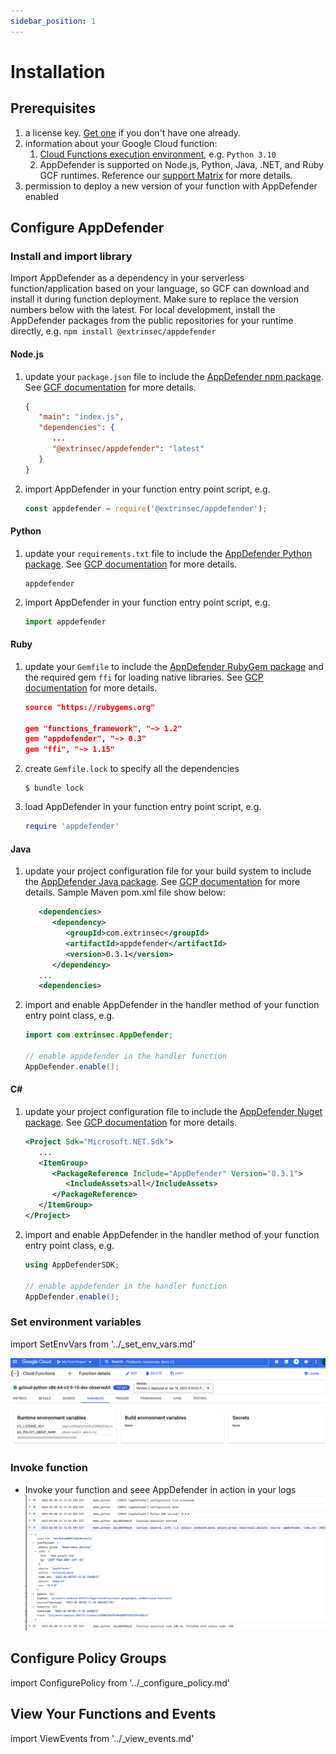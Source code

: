 ```yaml
---
sidebar_position: 1
---
```


# Installation

## Prerequisites

1. a license key.  [Get one](../how-to-get-a-license-key) if you don't have one already.
1. information about your Google Cloud function:
   1. [Cloud Functions execution environment](https://cloud.google.com/functions/docs/concepts/execution-environment), e.g. `Python 3.10`
   1. AppDefender is supported on Node.js, Python, Java, .NET, and Ruby GCF runtimes.  Reference our [support Matrix](../support-matrix.md) for more details.
1. permission to deploy a new version of your function with AppDefender enabled

## Configure AppDefender

### Install and import library

Import AppDefender as a dependency in your serverless function/application based on your language, so GCF can download and install it during function deployment. Make sure to replace the version numbers below with the latest.  For local development, install the AppDefender packages from the public repositories for your runtime directly, e.g. `npm install @extrinsec/appdefender`

#### Node.js

1. update your `package.json` file to include the [AppDefender npm package](https://www.npmjs.com/package/@extrinsec/appdefender).  See [GCF documentation](https://cloud.google.com/functions/docs/writing/specifying-dependencies-nodejs) for more details.
   ```json title="package.json"
   {
      "main": "index.js",
      "dependencies": {
         ...
         "@extrinsec/appdefender": "latest"
      }
   }
   ```
1. import AppDefender in your function entry point script, e.g.
   ```js title="index.js"
   const appdefender = require('@extrinsec/appdefender');
   ```

#### Python

1. update your `requirements.txt` file to include the [AppDefender Python package](https://pypi.org/project/appdefender/).  See [GCP documentation](https://cloud.google.com/functions/docs/writing/specifying-dependencies-python) for more details.
   ```text title="requirements.txt"
   appdefender
   ```
1. import AppDefender in your function entry point script, e.g.
   ```python title="main.py"
   import appdefender
   ```

#### Ruby

1. update your `Gemfile` to include the [AppDefender RubyGem package](https://rubygems.org/gems/appdefender) and the required gem `ffi` for loading native libraries.  See [GCP documentation](https://cloud.google.com/functions/docs/writing/specifying-dependencies-ruby) for more details.
   ```json title="Gemfile"
   source "https://rubygems.org"

   gem "functions_framework", "~> 1.2"
   gem "appdefender", "~> 0.3"
   gem "ffi", "~> 1.15"
   ```
1. create `Gemfile.lock` to specify all the dependencies
   ```console
   $ bundle lock
   ```
1. load AppDefender in your function entry point script, e.g.
   ```ruby title="app.rb"
   require 'appdefender'
   ```

#### Java

1. update your project configuration file for your build system to include the [AppDefender Java package](https://search.maven.org/artifact/com.extrinsec/appdefender).  See [GCP documentation](https://cloud.google.com/functions/docs/writing/specifying-dependencies-java) for more details.  Sample Maven pom.xml file show below:
   ```xml title="pom.xml"
      <dependencies>
         <dependency>
            <groupId>com.extrinsec</groupId>
            <artifactId>appdefender</artifactId>
            <version>0.3.1</version>
         </dependency>
      ...
      <dependencies>
   ```
1. import and enable AppDefender in the handler method of your function entry point class, e.g.
   ```java title="MyFunction.java"
   import com.extrinsec.AppDefender;

   // enable appdefender in the handler function
   AppDefender.enable();
   ```

#### C#

1. update your project configuration file to include the [AppDefender Nuget package](https://www.nuget.org/packages/AppDefender).  See [GCP documentation](https://cloud.google.com/functions/docs/writing/specifying-dependencies-dotnet) for more details.
   ```xml title="MyProject.csproj"
   <Project Sdk="Microsoft.NET.Sdk">
      ...
      <ItemGroup>
         <PackageReference Include="AppDefender" Version="0.3.1">
            <IncludeAssets>all</IncludeAssets>
         </PackageReference>
      </ItemGroup>
   </Project>
   ```
1. import and enable AppDefender in the handler method of your function entry point class, e.g.
   ```csharp title="MyFunction.cs"
   using AppDefenderSDK;

   // enable appdefender in the handler function
   AppDefender.enable();
   ```


### Set environment variables

import SetEnvVars from '../_set_env_vars.md'

<SetEnvVars name='SetEnvVars'/>

   ![GCF Environment Variables](../images/GCF-env-vars.png "GCF Environment Variables")

### Invoke function

* Invoke your function and seee AppDefender in action in your logs
   ![GCF Logs](../images/GCF-appdefender.png "GCF Logs")

## Configure Policy Groups

import ConfigurePolicy from '../_configure_policy.md'

<ConfigurePolicy name='ConfigurePolicy'/>

## View Your Functions and Events

import ViewEvents from '../_view_events.md'

<ViewEvents name='ViewEvents'/>
